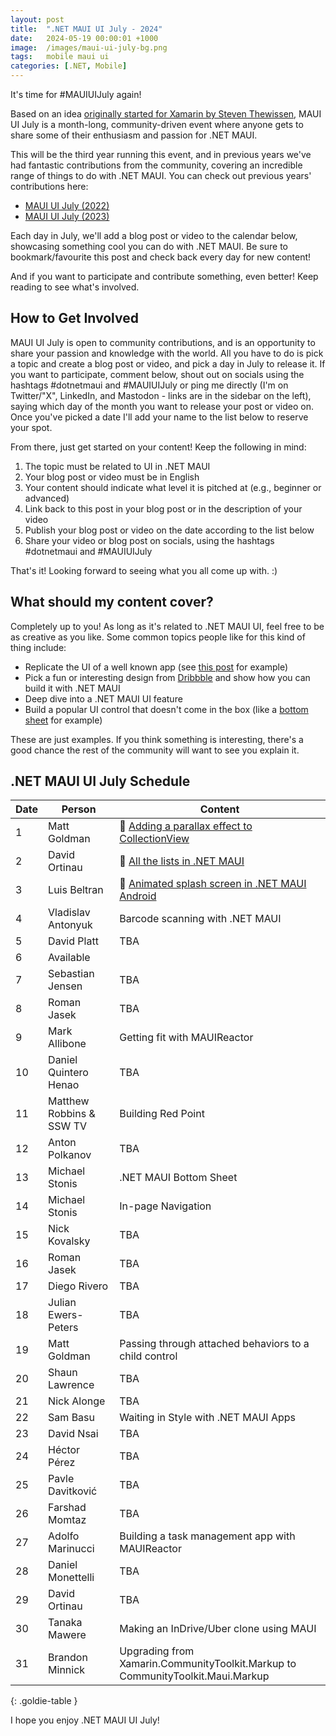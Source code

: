 ```yaml
---
layout: post
title:  ".NET MAUI UI July - 2024"
date:   2024-05-19 00:00:01 +1000
image:  /images/maui-ui-july-bg.png
tags:   mobile maui ui
categories: [.NET, Mobile]
---
```


It's time for #MAUIUIJuly again!

Based on an idea [originally started for Xamarin by Steven Thewissen](https://thewissen.io/introducing-xamarin-ui-july/), MAUI UI July is a month-long, community-driven event where anyone gets to share some of their enthusiasm and passion for .NET MAUI.

This will be the third year running this event, and in previous years we've had fantastic contributions from the community, covering an incredible range of things to do with .NET MAUI. You can check out previous years' contributions here:

* [MAUI UI July (2022)](/posts/maui-ui-july)
* [MAUI UI July (2023)](/posts/maui-ui-july-23)

Each day in July, we'll add a blog post or video to the calendar below, showcasing something cool you can do with .NET MAUI. Be sure to bookmark/favourite this post and check back every day for new content!

And if you want to participate and contribute something, even better! Keep reading to see what's involved.

## How to Get Involved

MAUI UI July is open to community contributions, and is an opportunity to share your passion and knowledge with the world. All you have to do is pick a topic and create a blog post or video, and pick a day in July to release it. If you want to participate, comment below, shout out on socials using the hashtags #dotnetmaui and #MAUIUIJuly or ping me directly (I'm on Twitter/"X", LinkedIn, and Mastodon - links are in the sidebar on the left), saying which day of the month you want to release your post or video on. Once you've picked a date I'll add your name to the list below to reserve your spot.

From there, just get started on your content! Keep the following in mind:

1. The topic must be related to UI in .NET MAUI
2. Your blog post or video must be in English
3. Your content should indicate what level it is pitched at (e.g., beginner or advanced)
4. Link back to this post in your blog post or in the description of your video
5. Publish your blog post or video on the date according to the list below
6. Share your video or blog post on socials, using the hashtags #dotnetmaui and #MAUIUIJuly

That's it! Looking forward to seeing what you all come up with. :)

## What should my content cover?

Completely up to you! As long as it's related to .NET MAUI UI, feel free to be as creative as you like. Some common topics people like for this kind of thing include:

* Replicate the UI of a well known app (see [this post](/posts/outlook-clone) for example)
* Pick a fun or interesting design from [Dribbble](https://dribbble.com) and show how you can build it with .NET MAUI
* Deep dive into a .NET MAUI UI feature
* Build a popular UI control that doesn't come in the box (like a [bottom sheet](https://blogs.xgenoapps.com/post/2022/07/23/maui-bottom-sheet) for example)

These are just examples. If you think something is interesting, there's a good chance the rest of the community will want to see you explain it.


## .NET MAUI UI July Schedule

| Date | Person                   | Content                                                                                                                    |
| ---- | ------------------------ | -------------------------------------------------------------------------------------------------------------------------- |
| 1    | Matt Goldman             | 📰 [Adding a parallax effect to CollectionView](/posts/parallax-collection/)                                              |
| 2    | David Ortinau            | 📰 [All the lists in .NET MAUI](https://dev.to/davidortinau/all-the-lists-in-net-maui-33bd)                               |
| 3    | Luis Beltran             | 📰 [Animated splash screen in .NET MAUI Android](https://dev.to/icebeam7/animated-splash-screen-in-net-maui-android-2ipg) |
| 4    | Vladislav Antonyuk       | Barcode scanning with .NET MAUI                                                                                            |
| 5    | David Platt              | TBA                                                                                                                        |
| 6    | Available                |                                                                                                                            |
| 7    | Sebastian Jensen         | TBA                                                                                                                        |
| 8    | Roman Jasek              | TBA                                                                                                                        |
| 9    | Mark Allibone            | Getting fit with MAUIReactor                                                                                               |
| 10   | Daniel Quintero Henao    | TBA                                                                                                                        |
| 11   | Matthew Robbins & SSW TV | Building Red Point                                                                                                         |
| 12   | Anton Polkanov           | TBA                                                                                                                        |
| 13   | Michael Stonis           | .NET MAUI Bottom Sheet                                                                                                     |
| 14   | Michael Stonis           | In-page Navigation                                                                                                         |
| 15   | Nick Kovalsky            | TBA                                                                                                                        |
| 16   | Roman Jasek              | TBA                                                                                                                        |
| 17   | Diego Rivero             | TBA                                                                                                                        |
| 18   | Julian Ewers-Peters      | TBA                                                                                                                        |
| 19   | Matt Goldman             | Passing through attached behaviors to a child control                                                                      |
| 20   | Shaun Lawrence           | TBA                                                                                                                        |
| 21   | Nick Alonge              | TBA                                                                                                                        |
| 22   | Sam Basu                 | Waiting in Style with .NET MAUI Apps                                                                                       |
| 23   | David Nsai               | TBA                                                                                                                        |
| 24   | Héctor Pérez             | TBA                                                                                                                        |
| 25   | Pavle Davitković         | TBA                                                                                                                        |
| 26   | Farshad Momtaz           | TBA                                                                                                                        |
| 27   | Adolfo Marinucci         | Building a task management app with MAUIReactor                                                                            |
| 28   | Daniel Monettelli        | TBA                                                                                                                        |
| 29   | David Ortinau            | TBA                                                                                                                        |
| 30   | Tanaka Mawere            | Making an InDrive/Uber clone using MAUI                                                                                    |
| 31   | Brandon Minnick          | Upgrading from Xamarin.CommunityToolkit.Markup to CommunityToolkit.Maui.Markup                                             |

{: .goldie-table }

I hope you enjoy .NET MAUI UI July!
